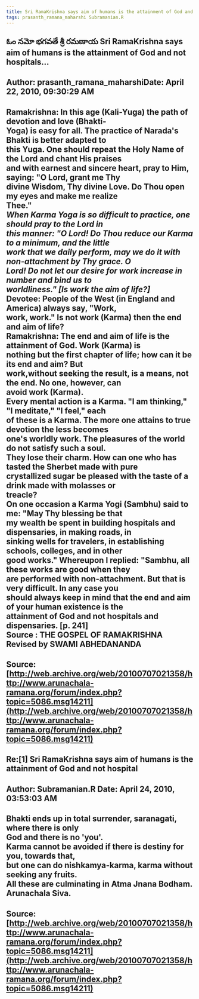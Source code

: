 ```yaml
--- 
title: Sri RamaKrishna says aim of humans is the attainment of God and not hospital   
tags: prasanth_ramana_maharshi Subramanian.R  
---  
```

## ఓం నమో భగవతే శ్రీ రమణాయ Sri RamaKrishna says aim of humans is the attainment of God and not hospitals...  
Author: prasanth_ramana_maharshiDate: April 22, 2010, 09:30:29 AM  
---  
Ramakrishna: In this age (Kali-Yuga) the path of devotion and love (Bhakti-  
Yoga) is easy for all. The practice of Narada's Bhakti is better adapted to  
this Yuga. One should repeat the Holy Name of the Lord and chant His praises  
and with earnest and sincere heart, pray to Him, saying: "O Lord, grant me Thy  
divine Wisdom, Thy divine Love. Do Thou open my eyes and make me realize  
Thee."   
_When Karma Yoga is so difficult to practice, one should pray to the Lord in  
this manner: "O Lord! Do Thou reduce our Karma to a minimum, and the little  
work that we daily perform, may we do it with non-attachment by Thy grace. O  
Lord! Do not let our desire for work increase in number and bind us to  
worldliness." [Is work the aim of life?]_   
 **Devotee: People of the West (in England and America) always say, "Work,  
work, work." Is not work (Karma) then the end and aim of life?   
Ramakrishna: The end and aim of life is the attainment of God. Work (Karma) is  
nothing but the first chapter of life; how can it be its end and aim? But  
work,without seeking the result, is a means, not the end. No one, however, can  
avoid work (Karma).**   
Every mental action is a Karma. "I am thinking," "I meditate," "I feel," each  
of these is a Karma. The more one attains to true devotion the less becomes  
one's worldly work. The pleasures of the world do not satisfy such a soul.  
They lose their charm. How can one who has tasted the Sherbet made with pure  
crystallized sugar be pleased with the taste of a drink made with molasses or  
treacle?   
**On one occasion a Karma Yogi (Sambhu) said to me: "May Thy blessing be that  
my wealth be spent in building hospitals and dispensaries, in making roads, in  
sinking wells for travelers, in establishing schools, colleges, and in other  
good works." Whereupon I replied: "Sambhu, all these works are good when they  
are performed with non-attachment. But that is very difficult. In any case you  
should always keep in mind that the end and aim of your human existence is the  
attainment of God and not hospitals and dispensaries. [p. 241]**   
 **Source** : THE GOSPEL OF RAMAKRISHNA Revised by SWAMI ABHEDANANDA
 ---  
Source:[http://web.archive.org/web/20100707021358/http://www.arunachala-ramana.org/forum/index.php?topic=5086.msg14211](http://web.archive.org/web/20100707021358/http://www.arunachala-ramana.org/forum/index.php?topic=5086.msg14211)   
---  

## Re:[1] Sri RamaKrishna says aim of humans is the attainment of God and not hospital  
Author: Subramanian.R       Date: April 24, 2010, 03:53:03 AM  
---  
Bhakti ends up in total surrender, saranagati, where there is only   
God and there is no 'you'.   
Karma cannot be avoided if there is destiny for you, towards that,   
but one can do nishkamya-karma, karma without seeking any fruits.   
All these are culminating in Atma Jnana Bodham.   
Arunachala Siva.
 ---  
Source:[http://web.archive.org/web/20100707021358/http://www.arunachala-ramana.org/forum/index.php?topic=5086.msg14211](http://web.archive.org/web/20100707021358/http://www.arunachala-ramana.org/forum/index.php?topic=5086.msg14211)   
---  

